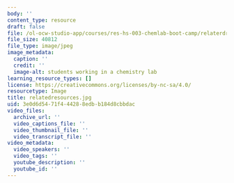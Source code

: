 ```yaml
---
body: ''
content_type: resource
draft: false
file: /ol-ocw-studio-app/courses/res-hs-003-chemlab-boot-camp/relaterdresources.jpg
file_size: 40812
file_type: image/jpeg
image_metadata:
  caption: ''
  credit: ''
  image-alt: students working in a chemistry lab
learning_resource_types: []
license: https://creativecommons.org/licenses/by-nc-sa/4.0/
resourcetype: Image
title: relatedresources.jpg
uid: 3e0d6d54-71f4-4428-8edb-b184d8cbbdac
video_files:
  archive_url: ''
  video_captions_file: ''
  video_thumbnail_file: ''
  video_transcript_file: ''
video_metadata:
  video_speakers: ''
  video_tags: ''
  youtube_description: ''
  youtube_id: ''
---
```

